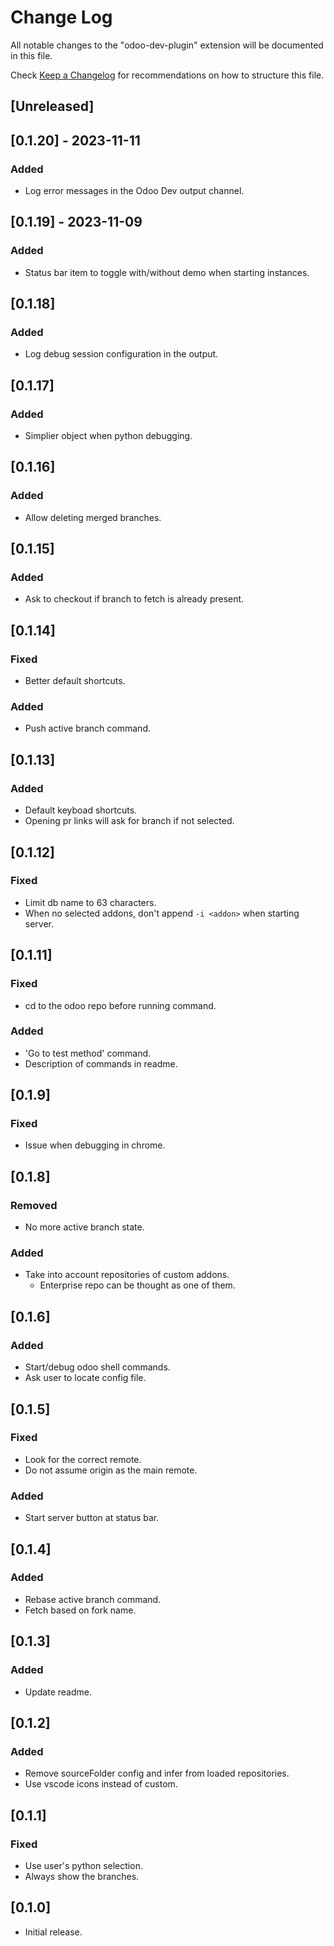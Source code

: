 # Change Log

All notable changes to the "odoo-dev-plugin" extension will be documented in this file.

Check [Keep a Changelog](http://keepachangelog.com/) for recommendations on how to structure this file.

## [Unreleased]

## [0.1.20] - 2023-11-11

### Added

- Log error messages in the Odoo Dev output channel.

## [0.1.19] - 2023-11-09

### Added

- Status bar item to toggle with/without demo when starting instances.

## [0.1.18]

### Added

- Log debug session configuration in the output.

## [0.1.17]

### Added

- Simplier object when python debugging.

## [0.1.16]

### Added

- Allow deleting merged branches.

## [0.1.15]

### Added
- Ask to checkout if branch to fetch is already present.

## [0.1.14]

### Fixed

- Better default shortcuts.

### Added

- Push active branch command.

## [0.1.13]

### Added

- Default keyboad shortcuts.
- Opening pr links will ask for branch if not selected.

## [0.1.12]

### Fixed

- Limit db name to 63 characters.
- When no selected addons, don't append `-i <addon>` when starting server.

## [0.1.11]

### Fixed

- cd to the odoo repo before running command.

### Added

- 'Go to test method' command.
- Description of commands in readme.

## [0.1.9]

### Fixed

- Issue when debugging in chrome.

## [0.1.8]

### Removed

- No more active branch state.

### Added

- Take into account repositories of custom addons.
  - Enterprise repo can be thought as one of them.

## [0.1.6]

### Added

- Start/debug odoo shell commands.
- Ask user to locate config file.

## [0.1.5]

### Fixed

- Look for the correct remote.
- Do not assume origin as the main remote.

### Added

- Start server button at status bar.

## [0.1.4]

### Added

- Rebase active branch command.
- Fetch based on fork name.

## [0.1.3]

### Added

- Update readme.

## [0.1.2]

### Added

- Remove sourceFolder config and infer from loaded repositories.
- Use vscode icons instead of custom.

## [0.1.1]

### Fixed

- Use user's python selection.
- Always show the branches.

## [0.1.0]

- Initial release.
